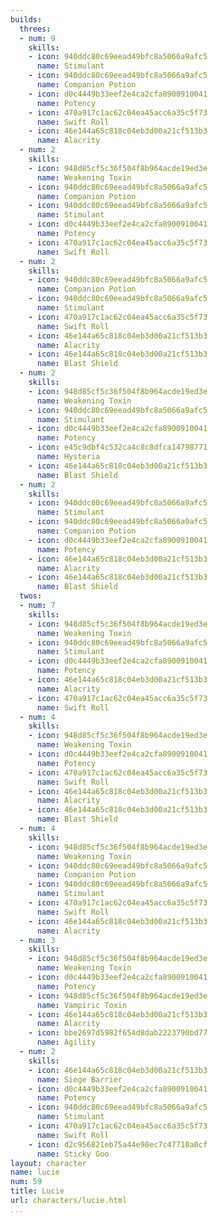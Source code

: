 ```yaml
---
builds:
  threes:
  - num: 9
    skills:
    - icon: 940ddc80c69eead49bfc8a5066a9afc5
      name: Stimulant
    - icon: 940ddc80c69eead49bfc8a5066a9afc5
      name: Companion Potion
    - icon: d0c4449b33eef2e4ca2cfa8900910041
      name: Potency
    - icon: 470a917c1ac62c04ea45acc6a35c5f73
      name: Swift Roll
    - icon: 46e144a65c818c04eb3d00a21cf513b3
      name: Alacrity
  - num: 2
    skills:
    - icon: 948d85cf5c36f504f8b964acde19ed3e
      name: Weakening Toxin
    - icon: 940ddc80c69eead49bfc8a5066a9afc5
      name: Companion Potion
    - icon: 940ddc80c69eead49bfc8a5066a9afc5
      name: Stimulant
    - icon: d0c4449b33eef2e4ca2cfa8900910041
      name: Potency
    - icon: 470a917c1ac62c04ea45acc6a35c5f73
      name: Swift Roll
  - num: 2
    skills:
    - icon: 940ddc80c69eead49bfc8a5066a9afc5
      name: Companion Potion
    - icon: 940ddc80c69eead49bfc8a5066a9afc5
      name: Stimulant
    - icon: 470a917c1ac62c04ea45acc6a35c5f73
      name: Swift Roll
    - icon: 46e144a65c818c04eb3d00a21cf513b3
      name: Alacrity
    - icon: 46e144a65c818c04eb3d00a21cf513b3
      name: Blast Shield
  - num: 2
    skills:
    - icon: 948d85cf5c36f504f8b964acde19ed3e
      name: Weakening Toxin
    - icon: 940ddc80c69eead49bfc8a5066a9afc5
      name: Stimulant
    - icon: d0c4449b33eef2e4ca2cfa8900910041
      name: Potency
    - icon: e45c9dbf4c532ca4c8c8dfca14798771
      name: Hysteria
    - icon: 46e144a65c818c04eb3d00a21cf513b3
      name: Blast Shield
  - num: 2
    skills:
    - icon: 940ddc80c69eead49bfc8a5066a9afc5
      name: Stimulant
    - icon: 940ddc80c69eead49bfc8a5066a9afc5
      name: Companion Potion
    - icon: d0c4449b33eef2e4ca2cfa8900910041
      name: Potency
    - icon: 46e144a65c818c04eb3d00a21cf513b3
      name: Alacrity
    - icon: 46e144a65c818c04eb3d00a21cf513b3
      name: Blast Shield
  twos:
  - num: 7
    skills:
    - icon: 948d85cf5c36f504f8b964acde19ed3e
      name: Weakening Toxin
    - icon: 940ddc80c69eead49bfc8a5066a9afc5
      name: Stimulant
    - icon: d0c4449b33eef2e4ca2cfa8900910041
      name: Potency
    - icon: 46e144a65c818c04eb3d00a21cf513b3
      name: Alacrity
    - icon: 470a917c1ac62c04ea45acc6a35c5f73
      name: Swift Roll
  - num: 4
    skills:
    - icon: 948d85cf5c36f504f8b964acde19ed3e
      name: Weakening Toxin
    - icon: d0c4449b33eef2e4ca2cfa8900910041
      name: Potency
    - icon: 470a917c1ac62c04ea45acc6a35c5f73
      name: Swift Roll
    - icon: 46e144a65c818c04eb3d00a21cf513b3
      name: Alacrity
    - icon: 46e144a65c818c04eb3d00a21cf513b3
      name: Blast Shield
  - num: 4
    skills:
    - icon: 948d85cf5c36f504f8b964acde19ed3e
      name: Weakening Toxin
    - icon: 940ddc80c69eead49bfc8a5066a9afc5
      name: Companion Potion
    - icon: 940ddc80c69eead49bfc8a5066a9afc5
      name: Stimulant
    - icon: 470a917c1ac62c04ea45acc6a35c5f73
      name: Swift Roll
    - icon: 46e144a65c818c04eb3d00a21cf513b3
      name: Alacrity
  - num: 3
    skills:
    - icon: 948d85cf5c36f504f8b964acde19ed3e
      name: Weakening Toxin
    - icon: d0c4449b33eef2e4ca2cfa8900910041
      name: Potency
    - icon: 948d85cf5c36f504f8b964acde19ed3e
      name: Vampiric Toxin
    - icon: 46e144a65c818c04eb3d00a21cf513b3
      name: Alacrity
    - icon: bbe2697d5982f654d8dab2223790bd77
      name: Agility
  - num: 2
    skills:
    - icon: 46e144a65c818c04eb3d00a21cf513b3
      name: Siege Barrier
    - icon: d0c4449b33eef2e4ca2cfa8900910041
      name: Potency
    - icon: 940ddc80c69eead49bfc8a5066a9afc5
      name: Stimulant
    - icon: 470a917c1ac62c04ea45acc6a35c5f73
      name: Swift Roll
    - icon: d2c956821eb75a44e98ec7c47710a0cf
      name: Sticky Goo
layout: character
name: lucie
num: 59
title: Lucie
url: characters/lucie.html
...
```

